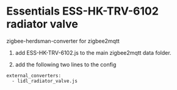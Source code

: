 # Essentials ESS-HK-TRV-6102 radiator valve

zigbee-herdsman-converter for zigbee2mqtt

1. add ESS-HK-TRV-6102.js to the main zigbee2mqtt data folder.

2. add the following two lines to the config
```
external_converters:
  - lidl_radiator_valve.js
```
